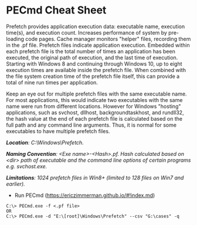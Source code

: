 # PECmd Cheat Sheet

Prefetch provides application execution data: executable name, execution time(s), and execution count. Increases performance of system by pre-loading code pages. Cache manager monitors "helper" files, recording them in the .pf file. Prefetch files indicate application execution. Embedded within each prefetch file is the total number of times an application has been executed, the original path of execution, and the last time of execution. Starting with Windows 8 and continuing through Windows 10, up to eight execution times are available inside the prefetch file. When combined with the file system creation time of the prefetch file itself, this can provide a total of nine run times per application.

Keep an eye out for multiple prefetch files with the same executable name. For most applications, this would indicate two executables with the same name were run from different locations. However for Windows "hosting" applications, such as svchost, dllhost, backgroundtaskhost, and rundll32, the hash value at the end of each prefetch file is calculated based on the full path and any command line arguments. Thus, it is normal for some executables to have multiple prefetch files.

***Location**: C:\Windows\Prefetch.*

***Naming Convention**: \<Exe name>-\<Hash>.pf. Hash calculated based on \<dir> path of executable and the command line options of certain programs e.g. svchost.exe.*

***Limitations**: 1024 prefetch files in Win8+ (limited to 128 files on Win7 and earlier).*

- Run PECmd (https://ericzimmerman.github.io/#!index.md)

```
C:\> PECmd.exe -f <.pf file>
OR
C:\> PECmd.exe -d "E:\[root]\Windows\Prefetch" --csv "G:\cases" -q
```
